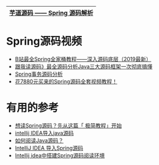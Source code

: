 




[芋道源码 —— Spring 源码解析](http://svip.iocoder.cn/categories/Spring/)|
---|



# Spring源码视频

* [B站最全Spring全家桶教程——深入源码底层（2019最新）](https://www.bilibili.com/video/av64330731/?spm_id_from=333.788.videocard.0)
* [跟我读源码》最全源码分析Java三大源码框架一次彻底搞懂](https://www.bilibili.com/video/av67093775/?spm_id_from=333.788.videocard.17)
* [Spring事务源码分析](https://www.bilibili.com/video/av63568054/?p=10)
* [花7880元买来的Spring源码全套视频教程！](https://www.bilibili.com/video/BV1oE411N7ZU/?spm_id_from=333.788.videocard.9)
# 有用的参考
* [想读Spring源码？先从这篇「 极简教程」开始](https://zhuanlan.zhihu.com/p/128673649)
* [intellij IDEA导入java源码](https://www.cnblogs.com/gczmn/p/8795930.html)
* [如何阅读Java源码？](https://blog.csdn.net/fygu18/article/details/81295187)
* [IntelliJ IDEA 导入Spring源码](https://www.cnblogs.com/gczmn/archive/2018/01/30/8386250.html)
* [Intellij idea中搭建Spring源码阅读环境](https://blog.csdn.net/makeliwei1/article/details/80864551)
